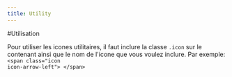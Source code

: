 ```yaml
---
title: Utility
---
```

#Utilisation 

Pour utiliser les icones utilitaires, il faut inclure la classe <code>.icon</code> sur le contenant ainsi que le nom de l'icone que vous voulez inclure.
Par exemple: <code>&lt;span class="icon icon-arrow-left"&gt; &lt;/span&gt;</code>